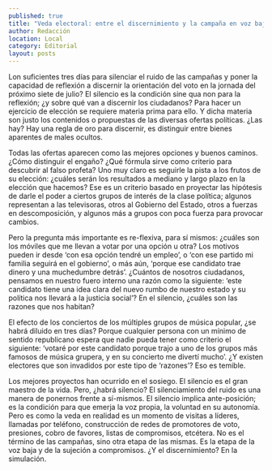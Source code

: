 ```yaml
---
published: true
title: "Veda electoral: entre el discernimiento y la campaña en voz baja"
author: Redacción
location: Local
category: Editorial
layout: posts
---
```


Lon suficientes tres días para silenciar el ruido de las campañas y poner la capacidad de reflexión a discernir la orientación del voto en la jornada del próximo siete de julio? El silencio es la condición sine qua non para la reflexión; ¿y sobre qué van a discernir los ciudadanos? Para hacer un ejercicio de elección se requiere materia prima para ello. Y dicha materia son justo los contenidos o propuestas de las diversas ofertas políticas. ¿Las hay? Hay una regla de oro para discernir, es distinguir entre bienes aparentes de males ocultos.

Todas las ofertas aparecen como las mejores opciones y buenos caminos. ¿Cómo distinguir el engaño? ¿Qué fórmula sirve como criterio para descubrir al falso profeta? Uno muy claro es seguirle la pista a los frutos de su elección: ¿cuáles serán los resultados a mediano y largo plazo en la elección que hacemos? Ese es un criterio basado en proyectar  las hipótesis de darle el poder a ciertos grupos de interés de la clase política; algunos representan a las televisoras, otros al Gobierno del Estado, otros a fuerzas en descomposición, y algunos más a grupos con poca fuerza para provocar cambios. 

Pero la pregunta más  importante es re-flexiva, para sí mismos: ¿cuáles son los móviles que me llevan a votar por una opción u otra? Los motivos pueden ir desde ‘con esa opción tendré un empleo’, o ‘con ese partido mi familia seguirá en el gobierno’, o más aún, ‘porque ese candidato trae dinero y una muchedumbre detrás’. ¿Cuántos de nosotros ciudadanos, pensamos en nuestro fuero interno una razón como la siguiente: ‘este candidato tiene una idea clara del nuevo rumbo de nuestro estado y su política nos llevará a la justicia social’? En el silencio, ¿cuáles son las razones que nos habitan? 

El efecto de los conciertos de los múltiples grupos de música popular, ¿se habrá diluido en tres días? Porque cualquier persona con un mínimo de sentido republicano espera que nadie pueda tener como criterio el siguiente: ‘votaré por este candidato porque trajo a uno de los grupos más famosos de música grupera, y en su concierto me divertí mucho’. ¿Y existen  electores que son invadidos por este tipo de ‘razones’? Eso es temible.

Los mejores proyectos han ocurrido en el sosiego. El silencio es el gran maestro de la vida. Pero, ¿habrá silencio? El silenciamiento del ruido es una manera de ponernos frente a sí-mismos. El silencio implica ante-posición; es la condición para que emerja la voz propia, la voluntad en su autonomía. Pero es como la veda en realidad es un momento de visitas a líderes, llamadas por teléfono, construcción de redes de promotores de voto, presiones, cobro de favores, listas de compromisos, etcétera. No es el término de las campañas, sino otra etapa de las mismas. Es la etapa de la voz baja y de la sujeción a compromisos. ¿Y el discernimiento? En la simulación.
